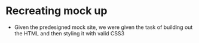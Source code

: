 # Recreating mock up
* Given the predesigned mock site, we were given the task of building out the HTML and then styling it with valid CSS3
